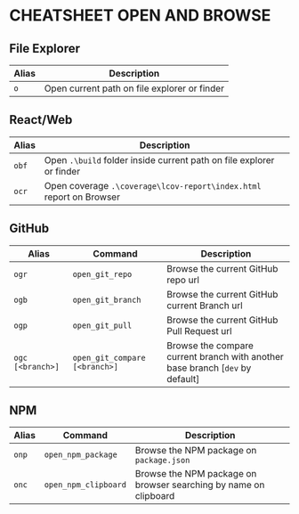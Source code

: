 # CHEATSHEET OPEN AND BROWSE

## File Explorer

|Alias|Description|
|---|---|
|`o`|Open current path on file explorer or finder|

## React/Web

|Alias|Description|
|---|---|
|`obf`|Open `.\build` folder inside current path on file explorer or finder|
|`ocr`|Open coverage `.\coverage\lcov-report\index.html` report on Browser|

## GitHub

|Alias|Command|Description|
|---|---|---|
|`ogr`|`open_git_repo`|Browse the current GitHub repo url|
|`ogb`|`open_git_branch`|Browse the current GitHub current Branch url|
|`ogp`|`open_git_pull`|Browse the current GitHub Pull Request url|
|`ogc [<branch>]`|`open_git_compare [<branch>]`|Browse the compare current branch with another base branch [`dev` by default] |

## NPM

|Alias|Command|Description|
|---|---|---|
|`onp`|`open_npm_package`| Browse the NPM package on `package.json`|
|`onc`|`open_npm_clipboard`|Browse the NPM package on browser searching by name on clipboard|
